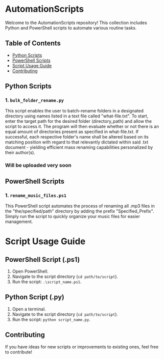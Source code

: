 # AutomationScripts

Welcome to the AutomationScripts repository! This collection includes Python and PowerShell scripts to automate various routine tasks.

## Table of Contents
- [Python Scripts](#python-scripts)
- [PowerShell Scripts](#powershell-scripts)
- [Script Usage Guide](#script-usage-guide)
- [Contributing](#contributing)

## Python Scripts

### 1. `bulk_folder_rename.py`
This script enables the user to batch-rename folders in a designated directory using names listed in a text file called "what-file.txt". To start, enter the target path for the desired folder (directory_path) and allow the script to access it. The program will then evaluate whether or not there is an equal amount of directories present as specified in what-file.txt. If successful, each respective folder's name shall be altered based on its matching position with regard to that relevantly dictated within said .txt document - yielding efficient mass renaming capabilities personalized by their author(s).

### Will be uploaded very soon

## PowerShell Scripts

### 1. `rename_music_files.ps1`
This PowerShell script automates the process of renaming all .mp3 files in the "the/specified/path" directory by adding the prefix "Specified_Prefix". Simply run the script to quickly organize your music files for easier management.

# Script Usage Guide

## PowerShell Script (.ps1)

1. Open PowerShell.
2. Navigate to the script directory (`cd path/to/script`).
3. Run the script: `.\script_name.ps1`.

## Python Script (.py)

1. Open a terminal.
2. Navigate to the script directory (`cd path/to/script`).
3. Run the script: `python script_name.py`.


## Contributing

If you have ideas for new scripts or improvements to existing ones, feel free to contribute!
